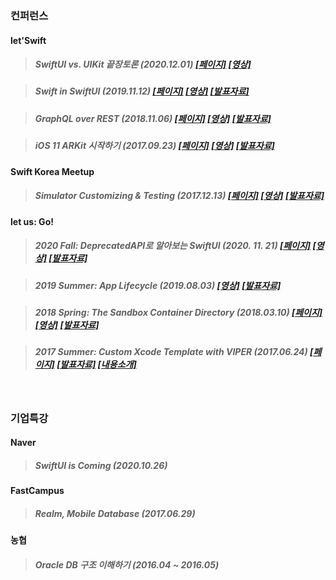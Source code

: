### 컨퍼런스

#### let'Swift

> ##### SwiftUI vs. UIKit 끝장토론 (2020.12.01) [[페이지]](http://letswift.kr/2020/) [[영상]](https://www.youtube.com/watch?v=1KWRic-e5gg&feature=youtu.be)

> ##### Swift in SwiftUI (2019.11.12) [[페이지]](http://letswift.kr/2019/) [[영상]](https://www.youtube.com/watch?v=Gr-rwKqIaeE&feature=youtu.be) [[발표자료]](https://www2.slideshare.net/itpersons/swift-in-swiftui)

> ##### GraphQL over REST (2018.11.06) [[페이지]](http://letswift.kr/2018/) [[영상]](https://www.youtube.com/watch?v=4JW8kku0V5I&index=12) [[발표자료]](https://www2.slideshare.net/itpe1rsons/graphql-over-rest)

> ##### iOS 11 ARKit 시작하기 (2017.09.23) [[페이지]](http://letswift.kr/2017/) [[영상]](https://www.youtube.com/watch?v=ODQE1u8S8_8&index=5) [[발표자료]](https://www2.slideshare.net/itpersons/letswift-2017-arkit-80104374)

#### Swift Korea Meetup

> ##### Simulator Customizing & Testing (2017.12.13) [[페이지]](https://swiftkorea.github.io/meetup/2) [[영상]](https://www.youtube.com/watch?v=4i2EBnmUMcs&feature=youtu.be) [[발표자료]](https://www2.slideshare.net/itpersons/simulator-customizing-testing-for-xcode-9)

#### let us: Go!

> ##### 2020 Fall: DeprecatedAPI로 알아보는 SwiftUI (2020. 11. 21) [[페이지]](https://let-us-go-2020-fall.vercel.app/) [[영상]](https://youtu.be/73IVJfFHDzI?t=7375) [[발표자료]](https://www2.slideshare.net/itpersons/deprecatedapi-swiftui-239132054)

> ##### 2019 Summer: App Lifecycle (2019.08.03) [[영상]](https://www.youtube.com/watch?v=Ki19PRHJHXo) [[발표자료]](https://www2.slideshare.net/itpersons/app-lifecycle-160718231)

> ##### 2018 Spring: The Sandbox Container Directory (2018.03.10) [[페이지]](https://iosdevkor.github.io/let_us_go_2018_spring_review/) [[영상]](https://www.youtube.com/watch?v=h0ROjqEEF50) [[발표자료]](https://www2.slideshare.net/itpersons/the-sandbox-container-directory-90246791)

> ##### 2017 Summer: Custom Xcode Template with VIPER (2017.06.24) [[페이지]](https://iosdevkor.github.io/let_us_go_2017_summer_review/) [[발표자료]](https://www2.slideshare.net/itpersons/custom-xcode-template-with-viper-77239445) [[내용소개]](https://academy.realm.io/kr/posts/custom-xcode-template/)

<br>

### 기업특강

#### Naver

> ##### SwiftUI is Coming (2020.10.26)

#### FastCampus

> ##### Realm, Mobile Database (2017.06.29) 

#### 농협

> ##### Oracle DB 구조 이해하기 (2016.04 ~ 2016.05)
